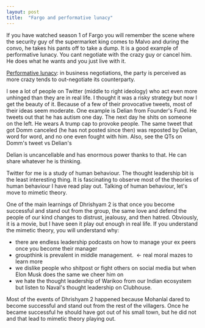 ```yaml
---
layout: post
title:  "Fargo and performative lunacy"
---
```


If you have watched season 1 of Fargo you will remember the scene where the security guy of the supermarket king comes to Malvo and during the convo, he takes his pants off to take a dump. It is a good example of performative lunacy. You cant negotiate with the crazy guy or cancel him. He does what he wants and you just live with it.

[Performative lunacy](https://twitter.com/GeoffLewisOrg/status/1265018990817980419): in business negotiations, the party is perceived as more crazy tends to out-negotiate its counterparty.

I see a lot of people on Twitter (middle to right ideology) who act even more unhinged than they are in real life. I thought it was a risky strategy but now I get the beauty of it. Because of a few of their provocative tweets, most of their ideas seem moderate. One example is Delian from Founder's Fund. He tweets out that he has autism one day. The next day he shits on someone on the left. He wears A trump cap to provoke people. The same tweet that got Domm canceled (he has not posted since then) was reposted by Delian, word for word, and no one even fought with him. Also, see the QTs on Domm's tweet vs Delian's

Delian is uncancellable and has enormous power thanks to that. He can share whatever he is thinking.

Twitter for me is a study of human behaviour. The thought leadership bit is the least interesting thing. It is fascinating to observe most of the theories of human behaviour I have read play out. Talking of human behaviour, let's move to mimetic theory.

One of the main learnings of Dhrishyam 2 is that once you become successful and stand out from the group, the same love and defend the people of our kind changes to distrust, jealousy, and then hatred. Obviously, it is a movie, but I have seen it play out enough in real life. If you understand the mimetic theory, you will understand why:
  -  there are endless leadership podcasts on how to manage your ex peers once you become their manager
  -  groupthink is prevalent in middle management.  <- real moral mazes to learn more
  -  we dislike people who shitpost or fight others on social media but when Elon Musk does the same we cheer him on
  -  we hate the thought leadership of Warikoo from our Indian ecosystem but listen to Naval's thought leadership on Clubhouse.

Most of the events of Dhrishyam 2 happened because Mohanlal dared to become successful and stand out from the rest of the villagers. Once he became successful he should have got out of his small town, but he did not and that lead to mimetic theory playing out.
